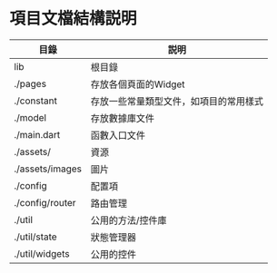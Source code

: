 # 項目文檔結構説明

| 目錄       | 説明                                   |
| ---------- | -------------------------------------- |
| lib        | 根目錄                                 |
| ./pages    | 存放各個頁面的Widget                   |
| ./constant | 存放一些常量類型文件，如項目的常用樣式 |
|./model|存放數據庫文件|
|./main.dart|函數入口文件|
|./assets/|資源|
|./assets/images|圖片|
|./config|配置項|
|./config/router|路由管理|
|./util|公用的方法/控件庫|
|./util/state|狀態管理器|
|./util/widgets|公用的控件|

